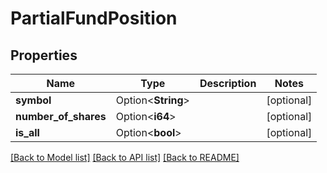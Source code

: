 # PartialFundPosition

## Properties

Name | Type | Description | Notes
------------ | ------------- | ------------- | -------------
**symbol** | Option<**String**> |  | [optional]
**number_of_shares** | Option<**i64**> |  | [optional]
**is_all** | Option<**bool**> |  | [optional]

[[Back to Model list]](../README.md#documentation-for-models) [[Back to API list]](../README.md#documentation-for-api-endpoints) [[Back to README]](../README.md)


